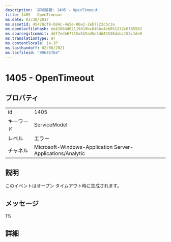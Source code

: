 ```yaml
---
description: '詳細情報: 1405 - OpenTimeout'
title: 1405 - OpenTimeout
ms.date: 03/30/2017
ms.assetid: 45470cf9-b84c-4e5e-86e2-2eb7722cbc1a
ms.openlocfilehash: ee41084d02119419bc646bc4e6051232c0f85582
ms.sourcegitcommit: ddf7edb67715a5b9a45e3dd44536dabc153c1de0
ms.translationtype: HT
ms.contentlocale: ja-JP
ms.lasthandoff: 02/06/2021
ms.locfileid: "99645764"
---
```

# <a name="1405---opentimeout"></a>1405 - OpenTimeout

## <a name="properties"></a>プロパティ  
  
|||  
|-|-|  
|id|1405|  
|キーワード|ServiceModel|  
|レベル|エラー|  
|チャネル|Microsoft-Windows-Application Server-Applications/Analytic|  
  
## <a name="description"></a>説明  

 このイベントはオープン タイムアウト時に生成されます。  
  
## <a name="message"></a>メッセージ  

 1%  
  
## <a name="details"></a>詳細
